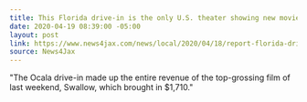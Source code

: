 ```yaml
---
title: This Florida drive-in is the only U.S. theater showing new movies
date: 2020-04-19 08:39:00 -05:00
layout: post
link: https://www.news4jax.com/news/local/2020/04/18/report-florida-drive-in-is-the-only-us-theater-showing-new-movies/
source: News4Jax
---
```


"The Ocala drive-in made up the entire revenue of the top-grossing film of last weekend, Swallow, which brought in $1,710."